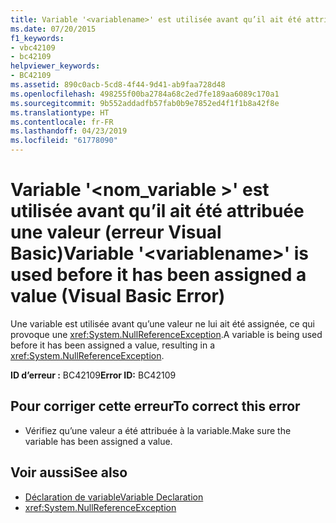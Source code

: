 ```yaml
---
title: Variable '<variablename>' est utilisée avant qu’il ait été attribuée une valeur (erreur Visual Basic)
ms.date: 07/20/2015
f1_keywords:
- vbc42109
- bc42109
helpviewer_keywords:
- BC42109
ms.assetid: 890c0acb-5cd8-4f44-9d41-ab9faa728d48
ms.openlocfilehash: 498255f00ba2784a68c2ed7fe189aa6089c170a1
ms.sourcegitcommit: 9b552addadfb57fab0b9e7852ed4f1f1b8a42f8e
ms.translationtype: HT
ms.contentlocale: fr-FR
ms.lasthandoff: 04/23/2019
ms.locfileid: "61778090"
---
```

# <a name="variable-variablename-is-used-before-it-has-been-assigned-a-value-visual-basic-error"></a><span data-ttu-id="149d9-102">Variable '\<nom_variable >' est utilisée avant qu’il ait été attribuée une valeur (erreur Visual Basic)</span><span class="sxs-lookup"><span data-stu-id="149d9-102">Variable '\<variablename>' is used before it has been assigned a value (Visual Basic Error)</span></span>
<span data-ttu-id="149d9-103">Une variable est utilisée avant qu’une valeur ne lui ait été assignée, ce qui provoque une <xref:System.NullReferenceException>.</span><span class="sxs-lookup"><span data-stu-id="149d9-103">A variable is being used before it has been assigned a value, resulting in a <xref:System.NullReferenceException>.</span></span>  
  
 <span data-ttu-id="149d9-104">**ID d’erreur :** BC42109</span><span class="sxs-lookup"><span data-stu-id="149d9-104">**Error ID:** BC42109</span></span>  
  
## <a name="to-correct-this-error"></a><span data-ttu-id="149d9-105">Pour corriger cette erreur</span><span class="sxs-lookup"><span data-stu-id="149d9-105">To correct this error</span></span>  
  
- <span data-ttu-id="149d9-106">Vérifiez qu’une valeur a été attribuée à la variable.</span><span class="sxs-lookup"><span data-stu-id="149d9-106">Make sure the variable has been assigned a value.</span></span>  
  
## <a name="see-also"></a><span data-ttu-id="149d9-107">Voir aussi</span><span class="sxs-lookup"><span data-stu-id="149d9-107">See also</span></span>

- [<span data-ttu-id="149d9-108">Déclaration de variable</span><span class="sxs-lookup"><span data-stu-id="149d9-108">Variable Declaration</span></span>](../../visual-basic/programming-guide/language-features/variables/variable-declaration.md)
- <xref:System.NullReferenceException>
